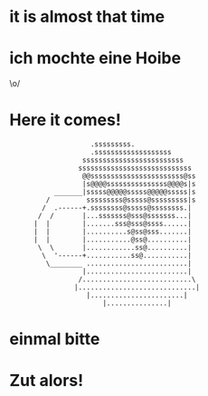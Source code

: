 # it is almost that time

# ich mochte eine Hoibe
\o/


# Here it comes!
                        .sssssssss.
                        .sssssssssssssssssss
                      sssssssssssssssssssssssss
                     ssssssssssssssssssssssssssss
                      @@sssssssssssssssssssssss@ss
                      |s@@@@sssssssssssssss@@@@s|s
               _______|sssss@@@@@sssss@@@@@sssss|s
             /         sssssssss@sssss@sssssssss|s
            /  .------+.ssssssss@sssss@ssssssss.|
           /  /       |...sssssss@sss@sssssss...|
          |  |        |.......sss@sss@ssss......|
          |  |        |..........s@ss@sss.......|
          |  |        |...........@ss@..........|
           \  \       |............ss@..........|
            \  '------+...........ss@...........|
             \________ .........................|
                      |.........................|
                     /...........................\
                    |.............................|
                       |.......................|
                           |...............|

# einmal bitte

# Zut alors!
